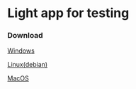 # Light app for testing


### Download
[Windows](https://github.com/KirillYuzh/light/releases/download/main/ClickCounter-Windows.exe)

[Linux(debian)](https://github.com/KirillYuzh/light/releases/download/main/ClickCounter-Linux)

[MacOS](https://github.com/KirillYuzh/light/releases/download/main/ClickCounter-MacOS.dmg)
